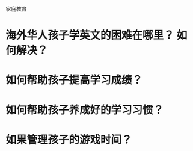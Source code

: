 家庭教育



# 海外华人孩子学英文的困难在哪里？ 如何解决？



# 如何帮助孩子提高学习成绩？





# 如何帮助孩子养成好的学习习惯？





# 如果管理孩子的游戏时间？ 








